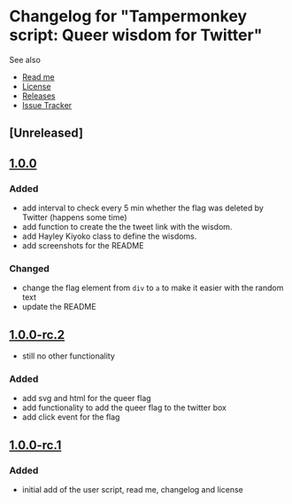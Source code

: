 # Changelog for "Tampermonkey script: Queer wisdom for Twitter"

See also

- [Read me](https://github.com/stephfuchs/queer-wisdom-for-twitter-userscript/blob/master/README.md)
- [License](https://github.com/stephfuchs/queer-wisdom-for-twitter-userscript/blob/master/LICENSE)
- [Releases](https://github.com/stephfuchs/queer-wisdom-for-twitter-userscript/releases)
- [Issue Tracker](https://github.com/stephfuchs/queer-wisdom-for-twitter-userscript/issues)

## [Unreleased]

## [1.0.0](https://github.com/stephfuchs/queer-wisdom-for-twitter-userscript/releases/tag/1.0.0)

### Added

- add interval to check every 5 min whether the flag was deleted by Twitter (happens some time)
- add function to create the the tweet link with the wisdom.
- add Hayley Kiyoko class to define the wisdoms.
- add screenshots for the README

### Changed

- change the flag element from `div` to `a` to make it easier with the random text
- update the README

## [1.0.0-rc.2](https://github.com/stephfuchs/queer-wisdom-for-twitter-userscript/releases/tag/1.0.0-rc.2)

- still no other functionality

### Added

- add svg and html for the queer flag
- add functionality to add the queer flag to the twitter box
- add click event for the flag

## [1.0.0-rc.1](https://github.com/stephfuchs/queer-wisdom-for-twitter-userscript/releases/tag/1.0.0-rc.1)

### Added

- initial add of the user script, read me, changelog and license
